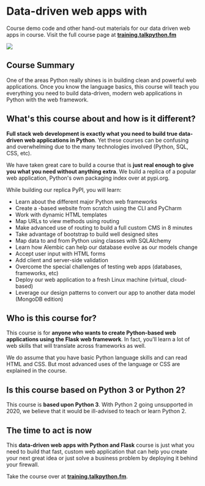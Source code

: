 # Data-driven web apps with 

Course demo code and other hand-out materials for our data driven web apps in  course. Visit the full course page at **[training.talkpython.fm](https://training.talkpython.fm/courses/explore_/building-data-driven-web-applications-in-python-with--sqlalchemy-and-bootstrap)**

[![](readme_materials/-data-web-apps.jpg)](https://training.talkpython.fm/courses/explore_/building-data-driven-web-applications-in-python-with--sqlalchemy-and-bootstrap)

## Course Summary

One of the areas Python really shines is in building clean and powerful web applications. Once you know the language basics, this course will teach you everything you need to build data-driven, modern web applications in Python with the  web framework.

## What's this course about and how is it different?

**Full stack web development is exactly what you need to build true data-driven web applications in Python**. Yet these courses can be confusing and overwhelming due to the many technologies involved (Python, SQL, CSS, etc).

We have taken great care to build a course that is **just real enough to give you what you need without anything extra**. We build a replica of a popular web application, Python's own packaging index over at pypi.org.

While building our replica PyPI, you will learn:

* Learn about the different major Python web frameworks
* Create a -based website from scratch using the CLI and PyCharm
* Work with dynamic HTML templates
* Map URLs to view methods using routing
* Make advanced use of routing to build a full custom CMS in 8 minutes
* Take advantage of bootstrap to build well designed sites
* Map data to and from Python using classes with SQLAlchemy
* Learn how Alembic can help our database evolve as our models change
* Accept user input with HTML forms
* Add client and server-side validation
* Overcome the special challenges of testing web apps (databases, frameworks, etc)
* Deploy our web application to a fresh Linux machine (virtual, cloud-based)
* Leverage our design patterns to convert our app to another data model (MongoDB edition)

## Who is this course for?

This course is for **anyone who wants to create Python-based web applications using the Flask web framework**. In fact, you'll learn a lot of web skills that will translate across frameworks as well.

We do assume that you have basic Python language skills and can read HTML and CSS. But most advanced uses of the language or CSS are explained in the course.

## Is this course based on Python 3 or Python 2?

This course is **based upon Python 3**. With Python 2 going unsupported in 2020, we believe that it would be ill-advised to teach or learn Python 2.

## The time to act is now

This **data-driven web apps with Python and Flask** course is just what you need to build that fast, custom web application that can help you create your next great idea or just solve a business problem by deploying it behind your firewall.

Take the course over at **[training.talkpython.fm](https://training.talkpython.fm/courses/explore_/building-data-driven-web-applications-in-python-with--sqlalchemy-and-bootstrap)**.